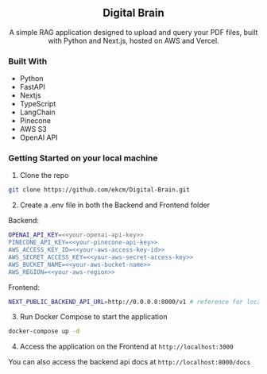 <h2 align="center">Digital Brain</h2>
<p align="center">
  A simple RAG application designed to upload and query your PDF files, built with Python and Next.js, hosted on AWS and Vercel.
</p>

### Built With
* Python
* FastAPI
* Nextjs
* TypeScript
* LangChain
* Pinecone
* AWS S3
* OpenAI API

### Getting Started on your local machine
1. Clone the repo
```sh
git clone https://github.com/ekcm/Digital-Brain.git
```

2. Create a .env file in both the Backend and Frontend folder

Backend:
```sh
OPENAI_API_KEY=<<your-openai-api-key>>
PINECONE_API_KEY=<<your-pinecone-api-key>>
AWS_ACCESS_KEY_ID=<<your-aws-access-key-id>>
AWS_SECRET_ACCESS_KEY=<<your-aws-secret-access-key>>
AWS_BUCKET_NAME=<<your-aws-bucket-name>>
AWS_REGION=<<your-aws-region>>
```

Frontend:
```sh
NEXT_PUBLIC_BACKEND_API_URL=http://0.0.0.0:8000/v1 # reference for local development only
```

3. Run Docker Compose to start the application
```sh
docker-compose up -d
```

4. Access the application on the Frontend at `http://localhost:3000`

You can also access the backend api docs at `http://localhost:8000/docs`
